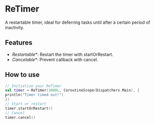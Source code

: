 # ReTimer
A restartable timer, ideal for deferring tasks until after a certain period of inactivity.
## Features
- *Restartable**: Restart the timer with startOrRestart.
- *Cancelable**: Prevent callback with cancel.
## How to use
```kotlin
// Initialize your ReTimer
val timer = ReTimer(3000L, CoroutineScope(Dispatchers.Main), {
println("Timer timed out!")
})
// Start or restart
timer.startOrRestart()
// Cancel
timer.cancel()
```